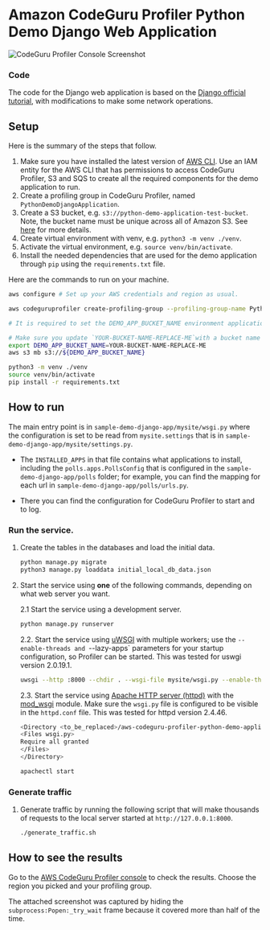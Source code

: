# Amazon CodeGuru Profiler Python Demo Django Web Application

![CodeGuru Profiler Console Screenshot](resources/CodeGuruProfilerPythonScreenshotDemoDjango.png)

### Code

The code for the Django web application is based on the [Django official tutorial](https://docs.djangoproject.com/en/3.1/intro/tutorial01/), with modifications to make some network operations.

## Setup

Here is the summary of the steps that follow.

1. Make sure you have installed the latest version of [AWS CLI](https://docs.aws.amazon.com/cli/latest/userguide/cli-chap-welcome.html).
Use an IAM entity for the AWS CLI that has permissions to access CodeGuru Profiler, S3 and SQS to create all the required components for the demo application to run.
2. Create a profiling group in CodeGuru Profiler, named `PythonDemoDjangoApplication`.
3. Create a S3 bucket, e.g. `s3://python-demo-application-test-bucket`. Note, the bucket name must be unique across all of Amazon S3.
See [here](https://docs.aws.amazon.com/cli/latest/reference/s3/mb.html) for more details.
5. Create virtual environment with venv, e.g. `python3 -m venv ./venv`.
6. Activate the virtual environment, e.g. `source venv/bin/activate`.
7. Install the needed dependencies that are used for the demo application through `pip` using the `requirements.txt` file.

Here are the commands to run on your machine.

```bash
aws configure # Set up your AWS credentials and region as usual.
```

```bash
aws codeguruprofiler create-profiling-group --profiling-group-name PythonDemoDjangoApplication

# It is required to set the DEMO_APP_BUCKET_NAME environment applications for later running the demo application.

# Make sure you update `YOUR-BUCKET-NAME-REPLACE-ME`with a bucket name that is unique across all of Amazon S3.
export DEMO_APP_BUCKET_NAME=YOUR-BUCKET-NAME-REPLACE-ME
aws s3 mb s3://${DEMO_APP_BUCKET_NAME}
```

```bash
python3 -m venv ./venv
source venv/bin/activate
pip install -r requirements.txt
```

## How to run

The main entry point is in ``sample-demo-django-app/mysite/wsgi.py`` where the configuration is set to be read from ``mysite.settings`` that is in ``sample-demo-django-app/mysite/settings.py``.

* The ``INSTALLED_APPS`` in that file contains what applications to install, including the ``polls.apps.PollsConfig`` that is configured in the ``sample-demo-django-app/polls`` folder; for example, you can find the mapping for each url in ``sample-demo-django-app/polls/urls.py``.

* There you can find the configuration for CodeGuru Profiler to start and to log.

### Run the service.

1. Create the tables in the databases and load the initial data.
    ```bash
    python manage.py migrate
    python3 manage.py loaddata initial_local_db_data.json
    ```

2. Start the service using **one** of the following commands, depending on what web server you want.

    2.1 Start the service using a development server.
    ```bash
    python manage.py runserver
    ```

    2.2. Start the service using [uWSGI](https://uwsgi-docs.readthedocs.io/en/latest/) with multiple workers; use the `--enable-threads and `--lazy-apps` parameters  for your startup configuration, so Profiler can be started. This was tested for uswgi version 2.0.19.1.
    ```bash
    uwsgi --http :8000 --chdir . --wsgi-file mysite/wsgi.py --enable-threads --lazy-apps --disable-logging --workers=4
    ```

    2.3. Start the service using [Apache HTTP server (httpd)](https://httpd.apache.org/) with the [mod_wsgi](https://docs.djangoproject.com/en/3.2/howto/deployment/wsgi/modwsgi/) module. Make sure the `wsgi.py` file is configured to be visible in the `httpd.conf` file. This was tested for httpd version 2.4.46.
    ```bash
    <Directory <to_be_replaced>/aws-codeguru-profiler-python-demo-application/sample-demo-django-app/mysite>
    <Files wsgi.py>
    Require all granted
    </Files>
    </Directory>
    ```

    ```bash
    apachectl start
    ````

### Generate traffic

1. Generate traffic by running the following script that will make thousands of requests to the local server started at `http://127.0.0.1:8000`.
    ```bash
    ./generate_traffic.sh
    ```

## How to see the results

Go to the [AWS CodeGuru Profiler console](https://console.aws.amazon.com/codeguru/profiler) to check the results. Choose the region you picked and your profiling group.

The attached screenshot was captured by hiding the `subprocess:Popen:_try_wait` frame because it covered more than half of the time.
